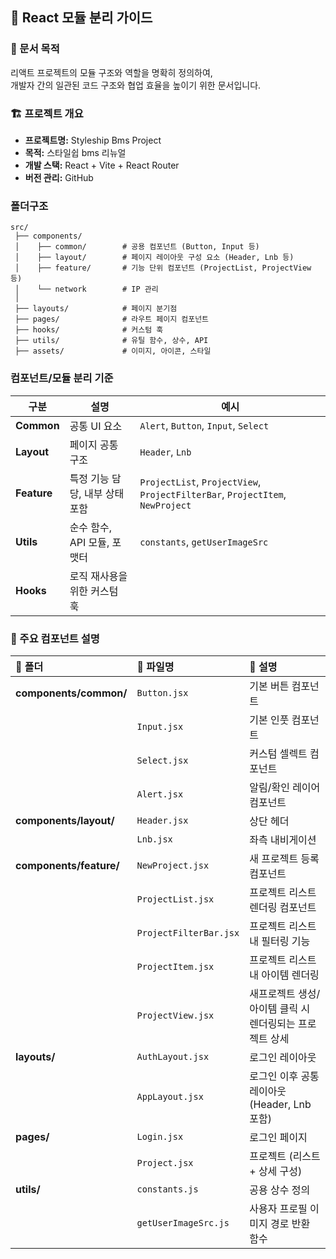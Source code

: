 ## 🧩 React 모듈 분리 가이드

### 📌 문서 목적

리액트 프로젝트의 모듈 구조와 역할을 명확히 정의하여,  
개발자 간의 일관된 코드 구조와 협업 효율을 높이기 위한 문서입니다.

### 🏗️ 프로젝트 개요

- **프로젝트명:** Styleship Bms Project
- **목적:** 스타일쉽 bms 리뉴얼
- **개발 스택:** React + Vite + React Router
- **버전 관리:** GitHub

### 폴더구조

```plaintext
src/
 ├── components/
 │    ├── common/        # 공용 컴포넌트 (Button, Input 등)
 │    ├── layout/        # 페이지 레이아웃 구성 요소 (Header, Lnb 등)
 │    ├── feature/       # 기능 단위 컴포넌트 (ProjectList, ProjectView 등)
 │    └── network        # IP 관리
 │
 ├── layouts/            # 페이지 분기점 
 ├── pages/              # 라우트 페이지 컴포넌트 
 ├── hooks/              # 커스텀 훅
 ├── utils/              # 유틸 함수, 상수, API
 ├── assets/             # 이미지, 아이콘, 스타일
```

### 컴포넌트/모듈 분리 기준

| 구분        | 설명                           | 예시                                 |
| ----------- | ------------------------------ | ------------------------------------ |
| **Common**  | 공통 UI 요소        | `Alert`, `Button`, `Input`, `Select`           |
| **Layout**  | 페이지 공통 구조               | `Header`, `Lnb` |
| **Feature** | 특정 기능 담당, 내부 상태 포함 | `ProjectList`, `ProjectView`, `ProjectFilterBar`, `ProjectItem`, `NewProject`    |
| **Utils**   | 순수 함수, API 모듈, 포맷터    | `constants`, `getUserImageSrc`            |
| **Hooks**   | 로직 재사용을 위한 커스텀 훅   |     |


### 📘 주요 컴포넌트 설명

| 📁 폴더 | 🧩 파일명 | 📝 설명 |
|:--|:--|:--|
| **components/common/** | `Button.jsx` | 기본 버튼 컴포넌트 |
|  | `Input.jsx` | 기본 인풋 컴포넌트 |
|  | `Select.jsx` | 커스텀 셀렉트 컴포넌트|
|  | `Alert.jsx` | 알림/확인 레이어 컴포넌트 |
| **components/layout/** | `Header.jsx` | 상단 헤더 |
|  | `Lnb.jsx` | 좌측 내비게이션 |
| **components/feature/** | `NewProject.jsx` | 새 프로젝트 등록 컴포넌트 |
|  | `ProjectList.jsx` | 프로젝트 리스트 렌더링 컴포넌트 |
|  | `ProjectFilterBar.jsx` | 프로젝트 리스트 내 필터링 기능 |
|  | `ProjectItem.jsx` | 프로젝트 리스트 내 아이템 렌더링 |
|  | `ProjectView.jsx` | 새프로젝트 생성/아이템 클릭 시 렌더링되는 프로젝트 상세 |
| **layouts/** | `AuthLayout.jsx` | 로그인 레이아웃 |
|  | `AppLayout.jsx` | 로그인 이후 공통 레이아웃 (Header, Lnb 포함) |
| **pages/** | `Login.jsx` | 로그인 페이지 |
|  | `Project.jsx` | 프로젝트 (리스트 + 상세 구성) |
| **utils/** | `constants.js` | 공용 상수 정의 |
|  | `getUserImageSrc.js` | 사용자 프로필 이미지 경로 반환 함수 |



